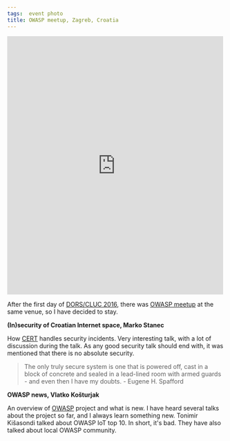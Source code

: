 ```yaml
---
tags:  event photo
title: OWASP meetup, Zagreb, Croatia
---
```

<iframe src="https://web.facebook.com/plugins/post.php?href=https%3A%2F%2Fweb.facebook.com%2Fmedia%2Fset%2F%3Fset%3Da.10154160435212290.1073741907.735252289%26type%3D3&width=500" width="500" height="597" style="border:none;overflow:hidden" scrolling="no" frameborder="0" allowTransparency="true"></iframe>

After the first day of [DORS/CLUC 2016](/dors-cluc-2016), there was [OWASP meetup](https://www.facebook.com/events/475076512695702/) at the same venue, so I have decided to stay.

**(In)security of Croatian Internet space, Marko Stanec**

How [CERT](http://www.cert.hr/) handles security incidents. Very interesting talk, with a lot of discussion during the talk. As any good security talk should end with, it was mentioned that there is no absolute security.

> The only truly secure system is one that is powered off, cast in a block of concrete and sealed in a lead-lined room with armed guards - and even then I have my doubts. - Eugene H. Spafford

**OWASP news, Vlatko Košturjak**

An overview of [OWASP](https://www.owasp.org/index.php/Main_Page) project and what is new. I have heard several talks about the project so far, and I always learn something new. Tonimir Kišasondi talked about OWASP IoT top 10. In short, it's bad. They have also talked about local OWASP community.
